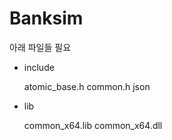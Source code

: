 # Banksim
아래 파일들 필요

- include

   atomic_base.h
   common.h
   json

- lib

   common_x64.lib
   common_x64.dll
